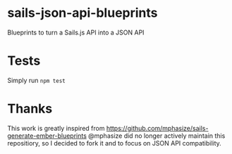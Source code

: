 # sails-json-api-blueprints
Blueprints to turn a Sails.js API into a JSON API

# Tests

Simply run `npm test`

# Thanks

This work is greatly inspired from https://github.com/mphasize/sails-generate-ember-blueprints
@mphasize did no longer actively maintain this repositiory, so I decided to fork it and to focus on JSON API compatibility.
